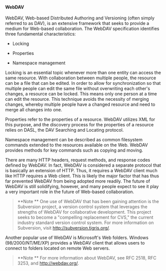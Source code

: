 #### WebDAV

WebDAV, Web-based Distributed Authoring and Versioning (often simply referred to as DAV), is an extensive framework that seeks to provide a medium for Web-based collaboration. The WebDAV specification identifies three fundamental characteristics:

* Locking

* Properties

* Namespace management

Locking is an essential topic whenever more than one entity can access the same resource. With collaboration between multiple people, the resource can be a file that can be edited. In order to allow for synchronization so that multiple people can edit the same file without overwriting each other's changes, a resource can be locked. This means only one person at a time can edit the resource. This technique avoids the necessity of merging changes, whereby multiple people have a changed resource and need to merge all changes into one.

Properties refer to the properties of a resource. WebDAV utilizes XML for this purpose, and the discovery process for the properties of a resource relies on DASL, the DAV Searching and Locating protocol.

Namespace management can be described as common filesystem commands extended to the resources available on the Web. WebDAV provides methods for key commands such as copying and moving.

There are many HTTP headers, request methods, and response codes defined by WebDAV. In fact, WebDAV is considered a separate protocol that is basically an extension of HTTP. Thus, it requires a WebDAV client much like HTTP requires a Web client. This is likely the major factor that has thus far prevented WebDAV from being adopted more readily. The future of WebDAV is still solidifying, however, and many people expect to see it play a very important role in the future of Web-based collaboration.

>**Note
**
One use of WebDAV that has been gaining attention is the Subversion project, a version control system that leverages the strengths of WebDAV for collaborative development. This project seeks to become a "compelling replacement for CVS," the current industry standard version control system. For more information on Subversion, visit http://subversion.tigris.org/.

Another popular use of WebDAV is Microsoft's Web folders. Windows (98/2000/NT/ME/XP) provides a WebDAV client that allows users to connect to folders located on remote Web servers.

>**Note
**
For more information about WebDAV, see RFC 2518, RFC 3253, and http://webdav.org/.

